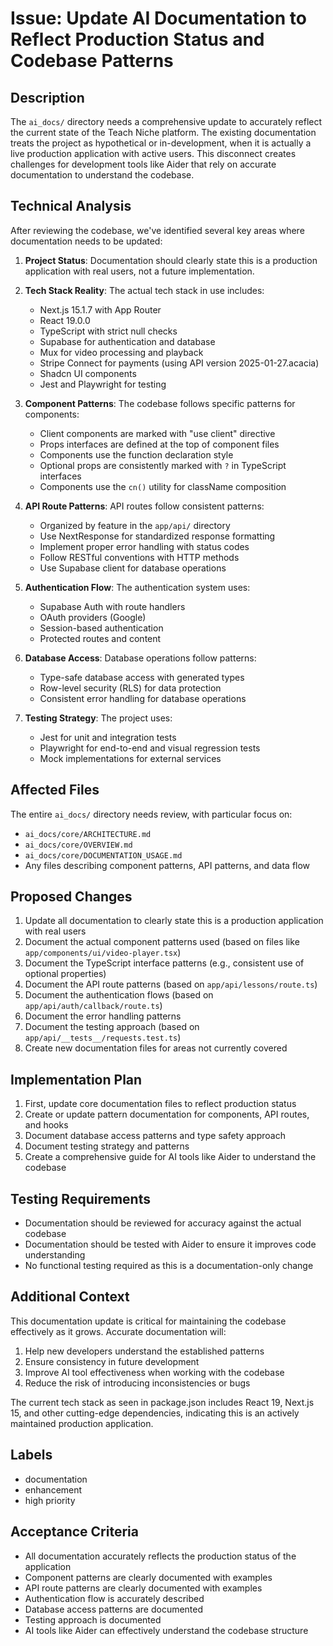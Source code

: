 # Issue: Update AI Documentation to Reflect Production Status and Codebase Patterns

## Description
The `ai_docs/` directory needs a comprehensive update to accurately reflect the current state of the Teach Niche platform. The existing documentation treats the project as hypothetical or in-development, when it is actually a live production application with active users. This disconnect creates challenges for development tools like Aider that rely on accurate documentation to understand the codebase.

## Technical Analysis
After reviewing the codebase, we've identified several key areas where documentation needs to be updated:

1. **Project Status**: Documentation should clearly state this is a production application with real users, not a future implementation.

2. **Tech Stack Reality**: The actual tech stack in use includes:
   - Next.js 15.1.7 with App Router
   - React 19.0.0
   - TypeScript with strict null checks
   - Supabase for authentication and database
   - Mux for video processing and playback
   - Stripe Connect for payments (using API version 2025-01-27.acacia)
   - Shadcn UI components
   - Jest and Playwright for testing

3. **Component Patterns**: The codebase follows specific patterns for components:
   - Client components are marked with "use client" directive
   - Props interfaces are defined at the top of component files
   - Components use the function declaration style
   - Optional props are consistently marked with `?` in TypeScript interfaces
   - Components use the `cn()` utility for className composition

4. **API Route Patterns**: API routes follow consistent patterns:
   - Organized by feature in the `app/api/` directory
   - Use NextResponse for standardized response formatting
   - Implement proper error handling with status codes
   - Follow RESTful conventions with HTTP methods
   - Use Supabase client for database operations

5. **Authentication Flow**: The authentication system uses:
   - Supabase Auth with route handlers
   - OAuth providers (Google)
   - Session-based authentication
   - Protected routes and content

6. **Database Access**: Database operations follow patterns:
   - Type-safe database access with generated types
   - Row-level security (RLS) for data protection
   - Consistent error handling for database operations

7. **Testing Strategy**: The project uses:
   - Jest for unit and integration tests
   - Playwright for end-to-end and visual regression tests
   - Mock implementations for external services

## Affected Files
The entire `ai_docs/` directory needs review, with particular focus on:
- `ai_docs/core/ARCHITECTURE.md`
- `ai_docs/core/OVERVIEW.md`
- `ai_docs/core/DOCUMENTATION_USAGE.md`
- Any files describing component patterns, API patterns, and data flow

## Proposed Changes
1. Update all documentation to clearly state this is a production application with real users
2. Document the actual component patterns used (based on files like `app/components/ui/video-player.tsx`)
3. Document the TypeScript interface patterns (e.g., consistent use of optional properties)
4. Document the API route patterns (based on `app/api/lessons/route.ts`)
5. Document the authentication flows (based on `app/api/auth/callback/route.ts`)
6. Document the error handling patterns
7. Document the testing approach (based on `app/api/__tests__/requests.test.ts`)
8. Create new documentation files for areas not currently covered

## Implementation Plan
1. First, update core documentation files to reflect production status
2. Create or update pattern documentation for components, API routes, and hooks
3. Document database access patterns and type safety approach
4. Document testing strategy and patterns
5. Create a comprehensive guide for AI tools like Aider to understand the codebase

## Testing Requirements
- Documentation should be reviewed for accuracy against the actual codebase
- Documentation should be tested with Aider to ensure it improves code understanding
- No functional testing required as this is a documentation-only change

## Additional Context
This documentation update is critical for maintaining the codebase effectively as it grows. Accurate documentation will:
1. Help new developers understand the established patterns
2. Ensure consistency in future development
3. Improve AI tool effectiveness when working with the codebase
4. Reduce the risk of introducing inconsistencies or bugs

The current tech stack as seen in package.json includes React 19, Next.js 15, and other cutting-edge dependencies, indicating this is an actively maintained production application.

## Labels
- documentation
- enhancement
- high priority

## Acceptance Criteria
- All documentation accurately reflects the production status of the application
- Component patterns are clearly documented with examples
- API route patterns are clearly documented with examples
- Authentication flow is accurately described
- Database access patterns are documented
- Testing approach is documented
- AI tools like Aider can effectively understand the codebase structure
